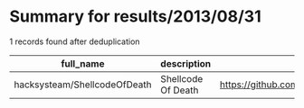 
# Summary for results/2013/08/31
    
1 records found after deduplication

| full_name | description | html_url | matched_list | matched_count | pushed_at | size | stargazers_count | language | forks_count | vul_ids |
|------------------------------|--------------------|-------------------------------------------------|----------------|-----------------|---------------------------|--------|--------------------|------------|---------------|-----------|
| hacksysteam/ShellcodeOfDeath | Shellcode Of Death | https://github.com/hacksysteam/ShellcodeOfDeath | ['shellcode'] | 1 | 2013-08-31 08:44:28+00:00 | 148 | 34 | C | 26 | [] |
